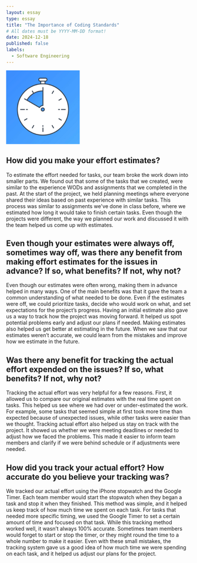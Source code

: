 ```yaml
---
layout: essay
type: essay
title: "The Importance of Coding Standards"
# All dates must be YYYY-MM-DD format!
date: 2024-12-18
published: false
labels:
  - Software Engineering
---
```


<img width="200px" class="rounded float-start pe-4" src="../img/timer.webp">

## How did you make your effort estimates?

To estimate the effort needed for tasks, our team broke the work down into smaller parts. We found out that some of the tasks that we created, were similar to the experience WODs and assignments that we completed in the past. At the start of the project, we held planning meetings where everyone shared their ideas based on past experience with similar tasks. This process was similar to assignments we've done in class before, where we estimated how long it would take to finish certain tasks. Even though the projects were different, the way we planned our work and discussed it with the team helped us come up with estimates.

## Even though your estimates were always off, sometimes way off, was there any benefit from making effort estimates for the issues in advance? If so, what benefits? If not, why not?

Even though our estimates were often wrong, making them in advance helped in many ways. One of the main benefits was that it gave the team a common understanding of what needed to be done. Even if the estimates were off, we could prioritize tasks, decide who would work on what, and set expectations for the project’s progress. Having an initial estimate also gave us a way to track how the project was moving forward. It helped us spot potential problems early and adjust our plans if needed. Making estimates also helped us get better at estimating in the future. When we saw that our estimates weren’t accurate, we could learn from the mistakes and improve how we estimate in the future.

## Was there any benefit for tracking the actual effort expended on the issues? If so, what benefits? If not, why not?

Tracking the actual effort was very helpful for a few reasons. First, it allowed us to compare our original estimates with the real time spent on tasks. This helped us see where we had over or under-estimated the work. For example, some tasks that seemed simple at first took more time than expected because of unexpected issues, while other tasks were easier than we thought. Tracking actual effort also helped us stay on track with the project. It showed us whether we were meeting deadlines or needed to adjust how we faced the problems. This made it easier to inform team members and clarify if we were behind schedule or if adjustments were needed.

## How did you track your actual effort? How accurate do you believe your tracking was?

We tracked our actual effort using the iPhone stopwatch and the Google Timer. Each team member would start the stopwatch when they began a task and stop it when they finished. This method was simple, and it helped us keep track of how much time we spent on each task. For tasks that needed more specific timing, we used the Google Timer to set a certain amount of time and focused on that task. While this tracking method worked well, it wasn’t always 100% accurate. Sometimes team members would forget to start or stop the timer, or they might round the time to a whole number to make it easier. Even with these small mistakes, the tracking system gave us a good idea of how much time we were spending on each task, and it helped us adjust our plans for the project.
